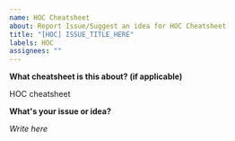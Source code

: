 ```yaml
---
name: HOC Cheatsheet
about: Report Issue/Suggest an idea for HOC Cheatsheet
title: "[HOC] ISSUE_TITLE_HERE"
labels: HOC
assignees: ""
---
```


**What cheatsheet is this about? (if applicable)**

HOC cheatsheet

**What's your issue or idea?**

_Write here_
